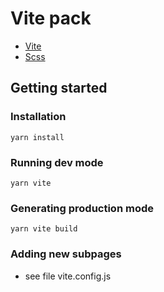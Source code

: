 # Vite pack

- [Vite](https://vitejs.dev)
- [Scss](https://sass-lang.com/)

## Getting started

### Installation

    yarn install

### Running dev mode

    yarn vite

### Generating production mode

    yarn vite build

### Adding new subpages

- see file vite.config.js
